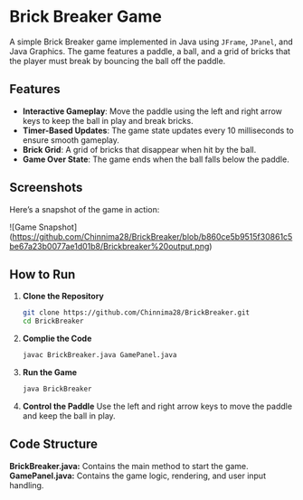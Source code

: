 # Brick Breaker Game

A simple Brick Breaker game implemented in Java using `JFrame`, `JPanel`, and Java Graphics. The game features a paddle, a ball, and a grid of bricks that the player must break by bouncing the ball off the paddle.

## Features

- **Interactive Gameplay**: Move the paddle using the left and right arrow keys to keep the ball in play and break bricks.
- **Timer-Based Updates**: The game state updates every 10 milliseconds to ensure smooth gameplay.
- **Brick Grid**: A grid of bricks that disappear when hit by the ball.
- **Game Over State**: The game ends when the ball falls below the paddle.

## Screenshots

Here’s a snapshot of the game in action:

![Game Snapshot]
(https://github.com/Chinnima28/BrickBreaker/blob/b860ce5b9515f30861c5be67a23b0077ae1d01b8/Brickbreaker%20output.png)

## How to Run

1. **Clone the Repository**

   ```bash
   git clone https://github.com/Chinnima28/BrickBreaker.git
   cd BrickBreaker
   ```
2. **Complie the Code**

   ```bash
   javac BrickBreaker.java GamePanel.java
   ```
3. **Run the Game**
   ```bash
   java BrickBreaker
   ```
4. **Control the Paddle**
   Use the left and right arrow keys to move the paddle and keep the ball in play.

## Code Structure
**BrickBreaker.java:** Contains the main method to start the game.
**GamePanel.java:** Contains the game logic, rendering, and user input handling.
